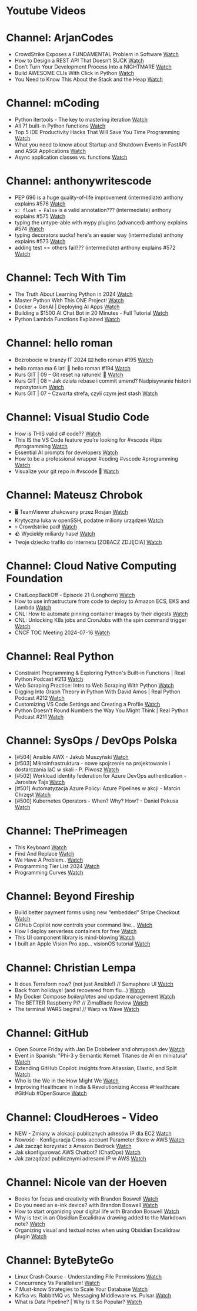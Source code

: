 
Youtube Videos
==============

# Channel: ArjanCodes
  
 - CrowdStrike Exposes a FUNDAMENTAL Problem in Software  [Watch](https://youtu.be/UdJr2p5RrF0)  
 - How to Design a REST API That Doesn’t SUCK  [Watch](https://youtu.be/SjUQLryotAk)  
 - Don’t Turn Your Development Process Into a NIGHTMARE  [Watch](https://youtu.be/J8et7Xoy1GU)  
 - Build AWESOME CLIs With Click in Python  [Watch](https://youtu.be/FWacanslfFM)  
 - You Need to Know This About the Stack and the Heap  [Watch](https://youtu.be/6jgu9tmbrrE)
# Channel: mCoding
  
 - Python itertools - The key to mastering iteration  [Watch](https://youtu.be/1p7xa_BHYDs)  
 - All 71 built-in Python functions  [Watch](https://youtu.be/7Qu_KXc7xSI)  
 - Top 5 IDE Productivity Hacks That Will Save You Time Programming  [Watch](https://youtu.be/HBC7i1AbsyA)  
 - What you need to know about Startup and Shutdown Events in FastAPI and ASGI Applications  [Watch](https://youtu.be/_CzaciNrHRE)  
 - Async application classes vs. functions  [Watch](https://youtu.be/ai7y--6ElAE)
# Channel: anthonywritescode
  
 - PEP 696 is a huge quality-of-life improvement (intermediate) anthony explains #576  [Watch](https://youtu.be/NC3Bv104SQM)  
 - `x: float = False` is a valid annotation??? (intermediate) anthony explains #575  [Watch](https://youtu.be/RYD87EL1Zbs)  
 - typing the untype-able with mypy plugins (advanced) anthony explains #574  [Watch](https://youtu.be/tH3Nul6jDQM)  
 - typing decorators sucks! here's an easier way (intermediate) anthony explains #573  [Watch](https://youtu.be/_QXlbwRmqgI)  
 - adding test == others fail??? (intermediate) anthony explains #572  [Watch](https://youtu.be/BoZDpQnA-Xw)
# Channel: Tech With Tim
  
 - The Truth About Learning Python in 2024  [Watch](https://youtu.be/ZDjaruJ1TYk)  
 - Master Python With This ONE Project!  [Watch](https://youtu.be/Dn1EjhcQk64)  
 - Docker + GenAI | Deploying AI Apps  [Watch](https://youtu.be/Y9YbCvzAwas)  
 - Building a $1500 AI Chat Bot in 20 Minutes - Full Tutorial  [Watch](https://youtu.be/qY6FL3hfA_E)  
 - Python Lambda Functions Explained  [Watch](https://youtu.be/HQNiSfb795A)
# Channel: hello roman
  
 - Bezrobocie w branży IT 2024 ⌨️ hello roman #195  [Watch](https://youtu.be/3A0h9uNj0Z4)  
 - hello roman ma 6 lat!  🎉  hello roman #194  [Watch](https://youtu.be/2VcweF4sVRE)  
 - Kurs GIT | 09 – Git reset na ratunek! 🛟  [Watch](https://youtu.be/vri36csppEY)  
 - Kurs GIT | 08 – Jak działa rebase i commit amend? Nadpisywanie historii repozytorium  [Watch](https://youtu.be/4GKI4Gz97TE)  
 - Kurs GIT | 07 – Czwarta strefa, czyli czym jest stash  [Watch](https://youtu.be/T9n2tF60cY0)
# Channel: Visual Studio Code
  
 - How is THIS valid c# code??  [Watch](https://youtu.be/anwlmuHSD5M)  
 - This IS the VS Code feature you’re looking for #vscode #tips #programming  [Watch](https://youtu.be/AqZWWc3DzLo)  
 - Essential AI prompts for developers  [Watch](https://youtu.be/H3M95i4iS5c)  
 - How to be a professional wrapper #coding #vscode #programming  [Watch](https://youtu.be/cx6iYUXkfds)  
 - Visualize your git repo in #vscode 👀  [Watch](https://youtu.be/vpFF1XSqWjw)
# Channel: Mateusz Chrobok
  
 - 🖥 TeamViewer zhakowany przez Rosjan  [Watch](https://youtu.be/Y4uT3sFNDh4)  
 - Krytyczna luka w openSSH, podatne miliony urządzeń  [Watch](https://youtu.be/kQrihQNCkJA)  
 - 💀 Crowdstrike padł  [Watch](https://youtu.be/XzQ_l4abeOY)  
 - 🪨 Wyciekły miliardy haseł  [Watch](https://youtu.be/jGWfyhOVuJM)  
 - Twoje dziecko trafiło do internetu [ZOBACZ ZDJĘCIA]  [Watch](https://youtu.be/xJbBv8JmjlE)
# Channel: Cloud Native Computing Foundation
  
 - ChatLoopBackOff - Episode 21 (Longhorn)  [Watch](https://youtu.be/nU9aLSwQs3A)  
 - How to use infrastructure from code to deploy to Amazon ECS, EKS and Lambda  [Watch](https://youtu.be/d9uAlRs7Kmk)  
 - CNL: How to automate pinning container images by their digests  [Watch](https://youtu.be/jHW2x-8LruE)  
 - CNL: Unlocking K8s jobs and CronJobs with the spin command trigger  [Watch](https://youtu.be/HRjVwM605zY)  
 - CNCF TOC Meeting 2024-07-16  [Watch](https://youtu.be/hg1KSfK3Z9g)
# Channel: Real Python
  
 - Constraint Programming & Exploring Python's Built-in Functions | Real Python Podcast #213  [Watch](https://youtu.be/JLLiIXB-xCU)  
 - Web Scraping Practice: Intro to Web Scraping With Python  [Watch](https://youtu.be/NGOjlI0lw4s)  
 - Digging Into Graph Theory in Python With David Amos | Real Python Podcast #212  [Watch](https://youtu.be/4hGgitya6Wo)  
 - Customizing VS Code Settings and Creating a Profile  [Watch](https://youtu.be/ciH-kjI4szE)  
 - Python Doesn't Round Numbers the Way You Might Think | Real Python Podcast #211  [Watch](https://youtu.be/0ipo7Q7zFis)
# Channel: SysOps / DevOps Polska
  
 - [#504] Ansible AWX - Jakub Muszyński  [Watch](https://youtu.be/izbHDFlCPJE)  
 - [#503] Mikroinfrastruktura - nowe spojrzenie na projektowanie i dostarczania IaC w skali - P. Piwosz  [Watch](https://youtu.be/U1c8Fd7tGds)  
 - [#502] Workload identity federation for Azure DevOps authentication - Jarosław Tajs  [Watch](https://youtu.be/1Pc8ptNJhF4)  
 - [#501] Automatyzacja Azure Policy: Azure Pipelines w akcji - Marcin Chrzęst  [Watch](https://youtu.be/xDviXHcbg8g)  
 - [#500] Kubernetes Operators - When? Why? How? - Daniel‎ Pokusa  [Watch](https://youtu.be/UVHYlvPutKk)
# Channel: ThePrimeagen
  
 - This Keyboard  [Watch](https://youtu.be/dhuX9t2j5Hc)  
 - Find And Replace  [Watch](https://youtu.be/v2a6Nv7RSd0)  
 - We Have A Problem..  [Watch](https://youtu.be/1-0r90bm6CE)  
 - Programming Tier List 2024  [Watch](https://youtu.be/c3yRbrYIUeo)  
 - Programming Curves  [Watch](https://youtu.be/_ebVsYQou8A)
# Channel: Beyond Fireship
  
 - Build better payment forms using new “embedded” Stripe Checkout  [Watch](https://youtu.be/7WFXl4-aCxs)  
 - GitHub Copilot now controls your command line...  [Watch](https://youtu.be/P8MfgV9us4o)  
 - How I deploy serverless containers for free  [Watch](https://youtu.be/cw34KMPSt4k)  
 - This UI component library is mind-blowing  [Watch](https://youtu.be/RPa3_AD1_Vs)  
 - I built an Apple Vision Pro app... visionOS tutorial  [Watch](https://youtu.be/_xfZIr5sDLw)
# Channel: Christian Lempa
  
 - It does Terraform now? (not just Ansible!) // Semaphore UI  [Watch](https://youtu.be/tc3tqMIN89U)  
 - Back from holidays! (and recovered from flu…)  [Watch](https://youtu.be/p7f96bsSiy0)  
 - My Docker Compose *boilerplates* and update management  [Watch](https://youtu.be/ck7DRNMKgOc)  
 - The BETTER Raspberry Pi? // ZimaBlade Review  [Watch](https://youtu.be/aTVphdnQjOc)  
 - The terminal WARS begins! // Warp vs Wave  [Watch](https://youtu.be/-QlMSLIY0JU)
# Channel: GitHub
  
 - Open Source Friday with Jan De Dobbeleer and ohmyposh.dev  [Watch](https://youtu.be/EKlKHl6i5m4)  
 - Event in Spanish: "Phi-3 y Semantic Kernel: Titanes de AI en miniatura"  [Watch](https://youtu.be/gYsFNNRnJ5k)  
 - Extending GitHub Copilot: insights from Atlassian, Elastic, and Split  [Watch](https://youtu.be/JclDSHrSZV0)  
 - Who is the We in the How Might We  [Watch](https://youtu.be/cgx_r9QGz_I)  
 - Improving Healthcare in India & Revolutionizing Access #Healthcare #GitHub #OpenSource  [Watch](https://youtu.be/7kU4-9iC1kg)
# Channel: CloudHeroes - Video
  
 - NEW - Zmiany w alokacji publicznych adresów IP dla EC2  [Watch](https://youtu.be/ltZzJRP3Wxg)  
 - Nowość - Konfiguracja Cross-account Parameter Store w AWS  [Watch](https://youtu.be/6kvGgv9vIgQ)  
 - Jak zacząć korzystać z Amazon Bedrock  [Watch](https://youtu.be/DZa3mpKslD8)  
 - Jak skonfigurować AWS Chatbot? (ChatOps)  [Watch](https://youtu.be/BLKKqcabdHc)  
 - Jak zarządzać publicznymi adresami IP w AWS  [Watch](https://youtu.be/0rGQVSK2XEQ)
# Channel: Nicole van der Hoeven
  
 - Books for focus and creativity with Brandon Boswell  [Watch](https://youtu.be/Ugc4U8Rx7RM)  
 - Do you need an e-ink device? with Brandon Boswell  [Watch](https://youtu.be/uUKPV6mWMFM)  
 - How to start organizing your digital life with Brandon Boswell  [Watch](https://youtu.be/Ykhyw3T3ICU)  
 - Why is text in an Obsidian Excalidraw drawing added to the Markdown note?  [Watch](https://youtu.be/HG5IuDIWHgY)  
 - Organizing visual and textual notes when using Obsidian Excalidraw plugin  [Watch](https://youtu.be/TVY5YmJWkVA)
# Channel: ByteByteGo
  
 - Linux Crash Course - Understanding File Permissions  [Watch](https://youtu.be/4N4Q576i3zA)  
 - Concurrency Vs Parallelism!  [Watch](https://youtu.be/RlM9AfWf1WU)  
 - 7 Must-know Strategies to Scale Your Database  [Watch](https://youtu.be/_1IKwnbscQU)  
 - Kafka vs. RabbitMQ vs. Messaging Middleware vs. Pulsar  [Watch](https://youtu.be/x4k1XEjNzYQ)  
 - What is Data Pipeline? | Why Is It So Popular?  [Watch](https://youtu.be/kGT4PcTEPP8)